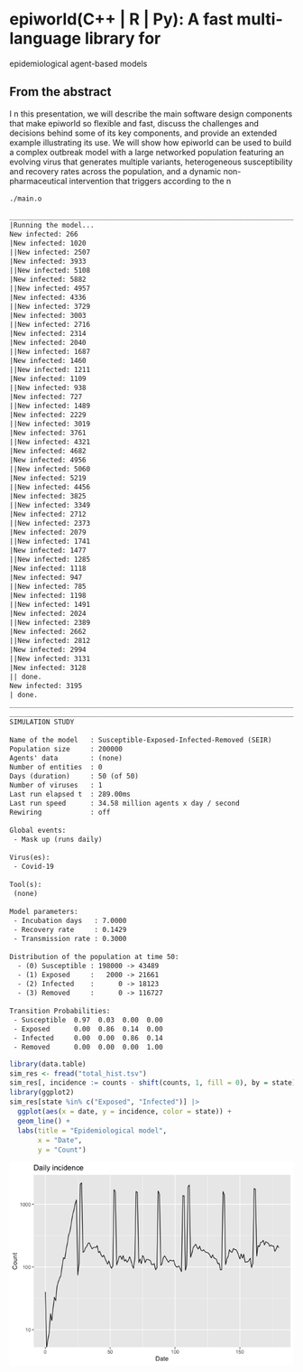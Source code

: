 # epiworld(C++ \| R \| Py): A fast multi-language library for
epidemiological agent-based models


## From the abstract

I n this presentation, we will describe the main software design
components that make epiworld so flexible and fast, discuss the
challenges and decisions behind some of its key components, and provide
an extended example illustrating its use. We will show how epiworld can
be used to build a complex outbreak model with a large networked
population featuring an evolving virus that generates multiple variants,
heterogeneous susceptibility and recovery rates across the population,
and a dynamic non-pharmaceutical intervention that triggers according to
the n

``` bash
./main.o
```

    _________________________________________________________________________
    |Running the model...
    New infected: 266
    |New infected: 1020
    ||New infected: 2507
    |New infected: 3933
    ||New infected: 5108
    |New infected: 5882
    ||New infected: 4957
    |New infected: 4336
    ||New infected: 3729
    |New infected: 3003
    ||New infected: 2716
    |New infected: 2314
    |New infected: 2040
    ||New infected: 1687
    |New infected: 1460
    ||New infected: 1211
    |New infected: 1109
    ||New infected: 938
    |New infected: 727
    ||New infected: 1489
    |New infected: 2229
    ||New infected: 3019
    |New infected: 3761
    ||New infected: 4321
    |New infected: 4682
    |New infected: 4956
    ||New infected: 5060
    |New infected: 5219
    ||New infected: 4456
    |New infected: 3825
    ||New infected: 3349
    |New infected: 2712
    ||New infected: 2373
    |New infected: 2079
    ||New infected: 1741
    |New infected: 1477
    ||New infected: 1285
    |New infected: 1118
    |New infected: 947
    ||New infected: 785
    |New infected: 1198
    ||New infected: 1491
    |New infected: 2024
    ||New infected: 2389
    |New infected: 2662
    ||New infected: 2812
    |New infected: 2994
    ||New infected: 3131
    |New infected: 3128
    || done.
    New infected: 3195
    | done.
    ________________________________________________________________________________
    ________________________________________________________________________________
    SIMULATION STUDY

    Name of the model   : Susceptible-Exposed-Infected-Removed (SEIR)
    Population size     : 200000
    Agents' data        : (none)
    Number of entities  : 0
    Days (duration)     : 50 (of 50)
    Number of viruses   : 1
    Last run elapsed t  : 289.00ms
    Last run speed      : 34.58 million agents x day / second
    Rewiring            : off

    Global events:
     - Mask up (runs daily)

    Virus(es):
     - Covid-19

    Tool(s):
     (none)

    Model parameters:
     - Incubation days   : 7.0000
     - Recovery rate     : 0.1429
     - Transmission rate : 0.3000

    Distribution of the population at time 50:
      - (0) Susceptible : 198000 -> 43489
      - (1) Exposed     :   2000 -> 21661
      - (2) Infected    :      0 -> 18123
      - (3) Removed     :      0 -> 116727

    Transition Probabilities:
     - Susceptible  0.97  0.03  0.00  0.00
     - Exposed      0.00  0.86  0.14  0.00
     - Infected     0.00  0.00  0.86  0.14
     - Removed      0.00  0.00  0.00  1.00

``` r
library(data.table)
sim_res <- fread("total_hist.tsv")
sim_res[, incidence := counts - shift(counts, 1, fill = 0), by = state]
library(ggplot2)
sim_res[state %in% c("Exposed", "Infected")] |>
  ggplot(aes(x = date, y = incidence, color = state)) +
  geom_line() +
  labs(title = "Epidemiological model",
       x = "Date",
       y = "Count")
```

![](README_files/figure-commonmark/unnamed-chunk-2-1.png)
